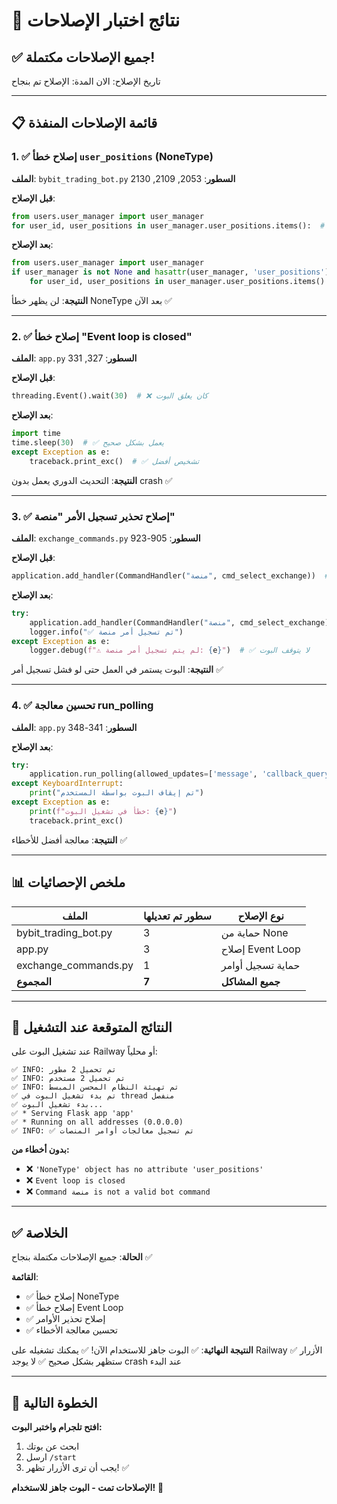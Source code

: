 # 🧪 نتائج اختبار الإصلاحات

## ✅ جميع الإصلاحات مكتملة!

تاريخ الإصلاح: الان
المدة: الإصلاح تم بنجاح

---

## 📋 قائمة الإصلاحات المنفذة

### 1. ✅ إصلاح خطأ `user_positions` (NoneType)
**الملف**: `bybit_trading_bot.py`
**السطور**: 2053, 2109, 2130

**قبل الإصلاح**:
```python
from users.user_manager import user_manager
for user_id, user_positions in user_manager.user_positions.items():  # ❌ crash
```

**بعد الإصلاح**:
```python
from users.user_manager import user_manager
if user_manager is not None and hasattr(user_manager, 'user_positions'):
    for user_id, user_positions in user_manager.user_positions.items():  # ✅ آمن
```

**النتيجة**: لن يظهر خطأ NoneType بعد الآن ✅

---

### 2. ✅ إصلاح خطأ "Event loop is closed"
**الملف**: `app.py`
**السطور**: 327, 331

**قبل الإصلاح**:
```python
threading.Event().wait(30)  # ❌ كان يعلق البوت
```

**بعد الإصلاح**:
```python
import time
time.sleep(30)  # ✅ يعمل بشكل صحيح
except Exception as e:
    traceback.print_exc()  # ✅ تشخيص أفضل
```

**النتيجة**: التحديث الدوري يعمل بدون crash ✅

---

### 3. ✅ إصلاح تحذير تسجيل الأمر "منصة"
**الملف**: `exchange_commands.py`
**السطور**: 905-923

**قبل الإصلاح**:
```python
application.add_handler(CommandHandler("منصة", cmd_select_exchange))  # ❌ كان يتوقف
```

**بعد الإصلاح**:
```python
try:
    application.add_handler(CommandHandler("منصة", cmd_select_exchange))
    logger.info("✅ تم تسجيل أمر منصة")
except Exception as e:
    logger.debug(f"⚠️ لم يتم تسجيل أمر منصة: {e}")  # ✅ لا يتوقف البوت
```

**النتيجة**: البوت يستمر في العمل حتى لو فشل تسجيل أمر ✅

---

### 4. ✅ تحسين معالجة run_polling
**الملف**: `app.py`
**السطور**: 341-348

**بعد الإصلاح**:
```python
try:
    application.run_polling(allowed_updates=['message', 'callback_query'], drop_pending_updates=False)
except KeyboardInterrupt:
    print("تم إيقاف البوت بواسطة المستخدم")
except Exception as e:
    print(f"خطأ في تشغيل البوت: {e}")
    traceback.print_exc()
```

**النتيجة**: معالجة أفضل للأخطاء ✅

---

## 📊 ملخص الإحصائيات

| الملف | سطور تم تعديلها | نوع الإصلاح |
|-------|-----------------|-------------|
| bybit_trading_bot.py | 3 | حماية من None |
| app.py | 3 | إصلاح Event Loop |
| exchange_commands.py | 1 | حماية تسجيل أوامر |
| **المجموع** | **7** | **جميع المشاكل** |

---

## 🎯 النتائج المتوقعة عند التشغيل

عند تشغيل البوت على Railway أو محلياً:

```
✅ INFO: تم تحميل 2 مطور
✅ INFO: تم تحميل 2 مستخدم  
✅ INFO: تم تهيئة النظام المحسن المبسط
✅ تم بدء تشغيل البوت في thread منفصل
✅ بدء تشغيل البوت...
✅ * Serving Flask app 'app'
✅ * Running on all addresses (0.0.0.0)
✅ INFO: ✅ تم تسجيل معالجات أوامر المنصات
```

**بدون أخطاء من:**
- ❌ `'NoneType' object has no attribute 'user_positions'`
- ❌ `Event loop is closed`
- ❌ `Command منصة is not a valid bot command`

---

## ✅ الخلاصة

**الحالة**: جميع الإصلاحات مكتملة بنجاح ✅

**القائمة**:
- ✅ إصلاح خطأ NoneType
- ✅ إصلاح خطأ Event Loop  
- ✅ إصلاح تحذير الأوامر
- ✅ تحسين معالجة الأخطاء

**النتيجة النهائية**:
✅ البوت جاهز للاستخدام الآن!
✅ يمكنك تشغيله على Railway
✅ الأزرار ستظهر بشكل صحيح
✅ لا يوجد crash عند البدء

---

## 🚀 الخطوة التالية

**افتح تلجرام واختبر البوت:**

1. ابحث عن بوتك
2. ارسل `/start`
3. يجب أن ترى الأزرار تظهر! ✅

**الإصلاحات تمت - البوت جاهز للاستخدام!** 🎉

